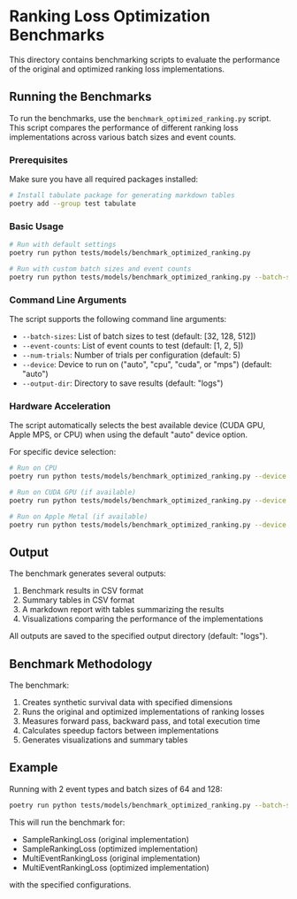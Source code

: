 # Ranking Loss Optimization Benchmarks

This directory contains benchmarking scripts to evaluate the performance of the original and optimized ranking loss implementations.

## Running the Benchmarks

To run the benchmarks, use the `benchmark_optimized_ranking.py` script. This script compares the performance of different ranking loss implementations across various batch sizes and event counts.

### Prerequisites

Make sure you have all required packages installed:

```bash
# Install tabulate package for generating markdown tables
poetry add --group test tabulate
```

### Basic Usage

```bash
# Run with default settings
poetry run python tests/models/benchmark_optimized_ranking.py

# Run with custom batch sizes and event counts
poetry run python tests/models/benchmark_optimized_ranking.py --batch-sizes 64 128 256 --event-counts 1 2 --num-trials 3
```

### Command Line Arguments

The script supports the following command line arguments:

- `--batch-sizes`: List of batch sizes to test (default: [32, 128, 512])
- `--event-counts`: List of event counts to test (default: [1, 2, 5])
- `--num-trials`: Number of trials per configuration (default: 5)
- `--device`: Device to run on ("auto", "cpu", "cuda", or "mps") (default: "auto")
- `--output-dir`: Directory to save results (default: "logs")

### Hardware Acceleration

The script automatically selects the best available device (CUDA GPU, Apple MPS, or CPU) when using the default "auto" device option.

For specific device selection:

```bash
# Run on CPU
poetry run python tests/models/benchmark_optimized_ranking.py --device cpu

# Run on CUDA GPU (if available)
poetry run python tests/models/benchmark_optimized_ranking.py --device cuda

# Run on Apple Metal (if available)
poetry run python tests/models/benchmark_optimized_ranking.py --device mps
```

## Output

The benchmark generates several outputs:

1. Benchmark results in CSV format
2. Summary tables in CSV format
3. A markdown report with tables summarizing the results
4. Visualizations comparing the performance of the implementations

All outputs are saved to the specified output directory (default: "logs").

## Benchmark Methodology

The benchmark:

1. Creates synthetic survival data with specified dimensions
2. Runs the original and optimized implementations of ranking losses
3. Measures forward pass, backward pass, and total execution time
4. Calculates speedup factors between implementations
5. Generates visualizations and summary tables

## Example

Running with 2 event types and batch sizes of 64 and 128:

```bash
poetry run python tests/models/benchmark_optimized_ranking.py --batch-sizes 64 128 --event-counts 2 --num-trials 3
```

This will run the benchmark for:
- SampleRankingLoss (original implementation)
- SampleRankingLoss (optimized implementation)
- MultiEventRankingLoss (original implementation)
- MultiEventRankingLoss (optimized implementation)

with the specified configurations.